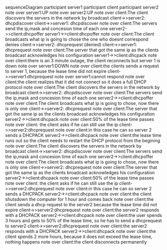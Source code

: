
sequenceDiagram
    participant server1
    participant client
    participant server2
    note over server1:UP
    note over server2:UP
    note over client:The client discovers the servers in the network by broadcast
    client->>server2: dhcpdiscover
    client->>server1: dhcpdiscover
    note over client:The servers send the ip,mask and concesion time of each one
    server2->>client:dhcpoffer
    server1->>client:dhcpoffer
    note over client:The client broadcasts what ip is going to chose the one who doesnt correspond denies
    client->>server2: dhcprequest (denied)
    client->>server1: dhcprequest
    note over client:The server that got the same ip as the clients broadcast acknowledges his configuration
    server1->>client:dhcpack
    note over client:there is an 3 minute outage, the client reconnects but server 1 is down
    note over server1:DOWN
    note over client:the clients sends a request to server 1, because the lease time did not expire
    client->>server1:dhcprequest
    note over server1:cannot respond
    note over client:the client realizes that it did not connect so it does a full DHCP protocol
    note over client:The client discovers the servers in the network by broadcast
    client->>server2: dhcpdiscover
    note over client:The servers send the ip,mask and concesion time of each one
    server2->>client:dhcpoffer
    note over client:The client broadcasts what ip is going to chose, now there is only one
    client->>server2: dhcprequest 
    note over client:The server that got the same ip as the clients broadcast acknowledges his configuration
    server2->>client:dhcpack
    note over client:50% of the lease time passes
    note over client: the client asks if he can still use the ip
    client->>server2:dhcprequest
    note over client:in this case he can so server 2 sends a DHCPACK
    server2->>client:dhcpack
    note over client:the lease time runs out so the client needs to restart the DHCP protocol from the begining
    note over client:The client discovers the servers in the network by broadcast
    client->>server2: dhcpdiscover
    note over client:The servers send the ip,mask and concesion time of each one
    server2->>client:dhcpoffer
    note over client:The client broadcasts what ip is going to chose, now there is only one
    client->>server2: dhcprequest 
    note over client:The server that got the same ip as the clients broadcast acknowledges his configuration
    server2->>client:dhcpack
    note over client:50% of the lease time passes
    note over client: the client asks if he can still use the ip
    client->>server2:dhcprequest
    note over client:in this case he can so server 2 sends a DHCPACK
    server2->>client:dhcpack
    note over client:the client shutsdown the computer for 1 hour and comes back
    note over client:the client sends a dhcp request to the server2 because the lease time did not expire
    client->>server2:dhcprequest
    note over client:the server2 responds with a DHCPACK
    server2->>client:dhcpack
    note over client:the user spends 3 hours and gets to 50% of the lease time, so he has to send a dhcprequest to server2
    client->>server2:dhcprequest
    note over client:the server2 responds with a DHCPACK
    server2->>client:dhcpack
    note over client:the client spends 2 more hours, because it does not exceed the lease time, nothing happens
    note over client:the client disconnects permanently
